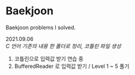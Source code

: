 # Baekjoon
Baekjoon problems I solved.

2021.09.06  
_C 언어 기존의 내용 한 폴더로 정리, 코틀린 파일 생성_  
1. 코틀린으로 입력값 받기 연습 중  
2. BufferedReader 로 입력값 받기 / Level 1 ~ 5 풀기
